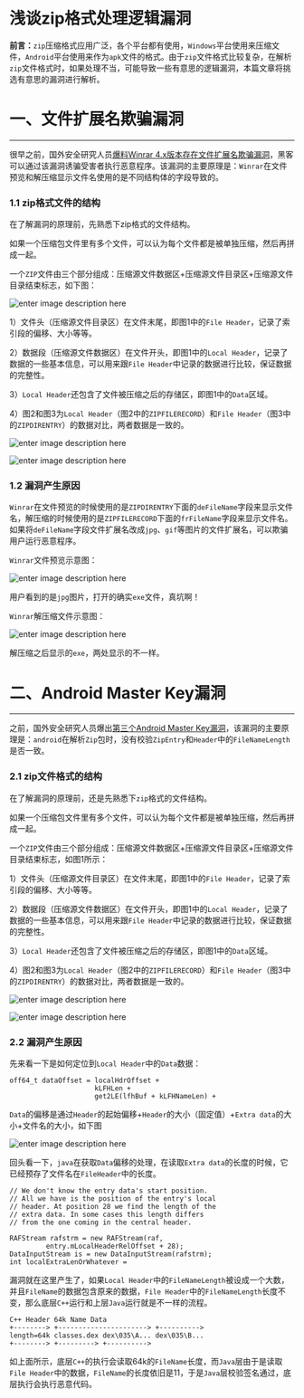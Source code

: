 # 浅谈zip格式处理逻辑漏洞

**前言：**`zip`压缩格式应用广泛，各个平台都有使用，`Windows`平台使用来压缩文件，`Android`平台使用来作为`apk`文件的格式。由于`zip`文件格式比较复杂，在解析`zip`文件格式时，如果处理不当，可能导致一些有意思的逻辑漏洞，本篇文章将挑选有意思的漏洞进行解析。

一、文件扩展名欺骗漏洞
===========

* * *

很早之前，国外安全研究人员[爆料Winrar 4.x版本存在文件扩展名欺骗漏洞](http://www.exploit-db.com/papers/32480/)，黑客可以通过该漏洞诱骗受害者执行恶意程序。该漏洞的主要原理是：`Winrar`在文件预览和解压缩显示文件名使用的是不同结构体的字段导致的。

### 1.1 zip格式文件的结构

在了解漏洞的原理前，先熟悉下zip格式的文件结构。

如果一个压缩包文件里有多个文件，可以认为每个文件都是被单独压缩，然后再拼成一起。

一个`ZIP`文件由三个部分组成：压缩源文件数据区+压缩源文件目录区+压缩源文件目录结束标志，如下图：

![enter image description here](http://drops.javaweb.org/uploads/images/3b22cb5743e0cd42183bdf2041ae73706531e76b.jpg)

1）文件头（压缩源文件目录区）在文件末尾，即图1中的`File Header`，记录了索引段的偏移、大小等等。

2）数据段（压缩源文件数据区）在文件开头，即图1中的`Local Header`，记录了数据的一些基本信息，可以用来跟`File Header`中记录的数据进行比较，保证数据的完整性。

3）`Local Header`还包含了文件被压缩之后的存储区，即图1中的`Data`区域。

4）图2和图3为`Local Header`（图2中的`ZIPFILERECORD`）和`File Header`（图3中的`ZIPDIRENTRY`）的数据对比，两者数据是一致的。

![enter image description here](http://drops.javaweb.org/uploads/images/f09e995c067b476a85fda41c9829bbc7823d4a59.jpg)

![enter image description here](http://drops.javaweb.org/uploads/images/29566e6c49309ee94dbd45ac43b9eff646c371bb.jpg)

### 1.2 漏洞产生原因

`Winrar`在文件预览的时候使用的是`ZIPDIRENTRY`下面的`deFileName`字段来显示文件名，解压缩的时候使用的是`ZIPFILERECORD`下面的`frFileName`字段来显示文件名。如果将`deFileName`字段文件扩展名改成`jpg`、`gif`等图片的文件扩展名，可以欺骗用户运行恶意程序。

`Winrar`文件预览示意图：

![enter image description here](http://drops.javaweb.org/uploads/images/cac2e0f33cfaad8a1c849881279f22716582f7ae.jpg)

用户看到的是`jpg`图片，打开的确实`exe`文件，真坑啊！

`Winrar`解压缩文件示意图：

![enter image description here](http://drops.javaweb.org/uploads/images/5f27ab7e238fb32ef99e6fcd6be367cb7750864e.jpg)

解压缩之后显示的`exe`，两处显示的不一样。

二、Android Master Key漏洞
======================

* * *

之前，国外安全研究人员爆出[第三个Android Master Key漏洞](http://www.saurik.com/id/19)，该漏洞的主要原理是：`android`在解析`Zip`包时，没有校验`ZipEntry`和`Header`中的`FileNameLength`是否一致。

### 2.1 zip文件格式的结构

在了解漏洞的原理前，还是先熟悉下`zip`格式的文件结构。

如果一个压缩包文件里有多个文件，可以认为每个文件都是被单独压缩，然后再拼成一起。

一个`ZIP`文件由三个部分组成：压缩源文件数据区+压缩源文件目录区+压缩源文件目录结束标志，如图1所示：

1）文件头（压缩源文件目录区）在文件末尾，即图1中的`File Header`，记录了索引段的偏移、大小等等。

2）数据段（压缩源文件数据区）在文件开头，即图1中的`Local Header`，记录了数据的一些基本信息，可以用来跟`File Header`中记录的数据进行比较，保证数据的完整性。

3）`Local Header`还包含了文件被压缩之后的存储区，即图1中的`Data`区域。

4）图2和图3为`Local Header`（图2中的`ZIPFILERECORD`）和`File Header`（图3中的`ZIPDIRENTRY`）的数据对比，两者数据是一致的。

![enter image description here](http://drops.javaweb.org/uploads/images/8736bfd58c3b55cb11573fc61cf3e550adfc28f0.jpg)

![enter image description here](http://drops.javaweb.org/uploads/images/8de9174f32aeb49bca0176de1497af112c74b97f.jpg)

### 2.2 漏洞产生原因

先来看一下是如何定位到`Local Header`中的`Data`数据：

```
off64_t dataOffset = localHdrOffset + 
                     kLFHLen + 
                     get2LE(lfhBuf + kLFHNameLen) +

```

`Data`的偏移是通过`Header`的起始偏移+`Header`的大小（固定值）+`Extra data`的大小+文件名的大小，如下图

![enter image description here](http://drops.javaweb.org/uploads/images/cb0bf69845d1db49f2817f50a23d64a9e836a961.jpg)

回头看一下，`java`在获取`Data`偏移的处理，在读取`Extra data`的长度的时候，它已经预存了文件名在`FileHeader`中的长度。

```
// We don't know the entry data's start position. 
// All we have is the position of the entry's local 
// header. At position 28 we find the length of the 
// extra data. In some cases this length differs 
// from the one coming in the central header. 

RAFStream rafstrm = new RAFStream(raf, 
         entry.mLocalHeaderRelOffset + 28); 
DataInputStream is = new DataInputStream(rafstrm); 
int localExtraLenOrWhatever = 

```

漏洞就在这里产生了，如果`Local Header`中的`FileNameLength`被设成一个大数，并且`FileName`的数据包含原来的数据，`File Header`中的`FileNameLength`长度不变，那么底层`C++`运行和上层`Java`运行就是不一样的流程。

```
C++ Header 64k Name Data 
+--------> +----------------------> +----------> 
length=64k classes.dex dex\035\A... dex\035\B... 
+--------> +---------> +----------> 

```

如上面所示，底层`C++`的执行会读取64k的`FileName`长度，而`Java`层由于是读取`File Header`中的数据，`FileName`的长度依旧是11，于是`Java`层校验签名通过，底层执行会执行恶意代码。